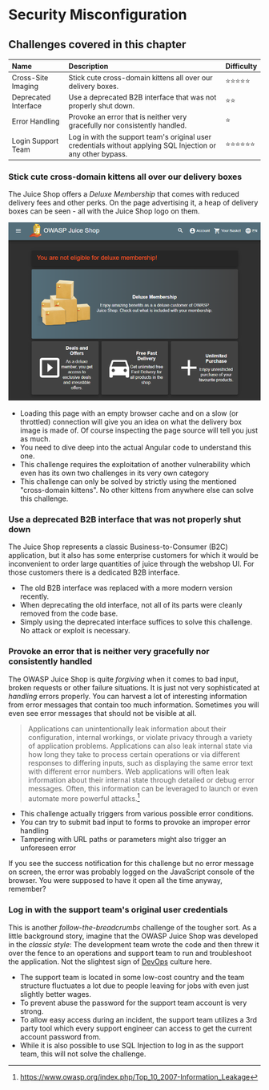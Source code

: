 # Security Misconfiguration

## Challenges covered in this chapter

| Name                 | Description                                                                                                  | Difficulty |
|:---------------------|:-------------------------------------------------------------------------------------------------------------|:-----------|
| Cross-Site Imaging   | Stick cute cross-domain kittens all over our delivery boxes.                                                 | ⭐⭐⭐⭐⭐   |
| Deprecated Interface | Use a deprecated B2B interface that was not properly shut down.                                              | ⭐⭐        |
| Error Handling       | Provoke an error that is neither very gracefully nor consistently handled.                                   | ⭐         |
| Login Support Team   | Log in with the support team's original user credentials without applying SQL Injection or any other bypass. | ⭐⭐⭐⭐⭐⭐  |

### Stick cute cross-domain kittens all over our delivery boxes

The Juice Shop offers a _Deluxe Membership_ that comes with reduced
delivery fees and other perks. On the page advertising it, a heap of
delivery boxes can be seen - all with the Juice Shop logo on them.

![Vanilla Deluxe Membership page](img/deluxe-membership_page.png)

* Loading this page with an empty browser cache and on a slow (or
  throttled) connection will give you an idea on what the delivery box
  image is made of. Of course inspecting the page source will tell you
  just as much.
* You need to dive deep into the actual Angular code to understand this
  one.
* This challenge requires the exploitation of another vulnerability
  which even has its own two challenges in its very own category
* This challenge can only be solved by strictly using the mentioned
  "cross-domain kittens". No other kittens from anywhere else can solve
  this challenge.

### Use a deprecated B2B interface that was not properly shut down

The Juice Shop represents a classic Business-to-Consumer (B2C)
application, but it also has some enterprise customers for which it
would be inconvenient to order large quantities of juice through the
webshop UI. For those customers there is a dedicated B2B interface.

* The old B2B interface was replaced with a more modern version
  recently.
* When deprecating the old interface, not all of its parts were cleanly
  removed from the code base.
* Simply using the deprecated interface suffices to solve this
  challenge. No attack or exploit is necessary.

### Provoke an error that is neither very gracefully nor consistently handled

The OWASP Juice Shop is quite _forgiving_ when it comes to bad input,
broken requests or other failure situations. It is just not very
sophisticated at _handling_ errors properly. You can harvest a lot of
interesting information from error messages that contain too much
information. Sometimes you will even see error messages that should not
be visible at all.

> Applications can unintentionally leak information about their
> configuration, internal workings, or violate privacy through a variety
> of application problems. Applications can also leak internal state via
> how long they take to process certain operations or via different
> responses to differing inputs, such as displaying the same error text
> with different error numbers. Web applications will often leak
> information about their internal state through detailed or debug error
> messages. Often, this information can be leveraged to launch or even
> automate more powerful attacks.[^1]

* This challenge actually triggers from various possible error
  conditions.
* You can try to submit bad input to forms to provoke an improper error
  handling
* Tampering with URL paths or parameters might also trigger an
  unforeseen error

If you see the success notification for this challenge but no error
message on screen, the error was probably logged on the JavaScript
console of the browser. You were supposed to have it open all the time
anyway, remember?

### Log in with the support team's original user credentials

This is another _follow-the-breadcrumbs_ challenge of the tougher sort.
As a little background story, imagine that the OWASP Juice Shop was
developed in the _classic style_: The development team wrote the code
and then threw it over the fence to an operations and support team to
run and troubleshoot the application. Not the slightest sign of
[DevOps](https://en.wikipedia.org/wiki/DevOps) culture here.

* The support team is located in some low-cost country and the team
  structure fluctuates a lot due to people leaving for jobs with even
  just slightly better wages.
* To prevent abuse the password for the support team account is very
  strong.
* To allow easy access during an incident, the support team utilizes a
  3rd party tool which every support engineer can access to get the
  current account password from.
* While it is also possible to use SQL Injection to log in as the
  support team, this will not solve the challenge.

[^1]: https://www.owasp.org/index.php/Top_10_2007-Information_Leakage
